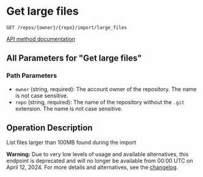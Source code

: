 # Get large files

`GET /repos/{owner}/{repo}/import/large_files`

[API method documentation](https://docs.github.com/rest/migrations/source-imports#get-large-files)

## All Parameters for "Get large files"

### Path Parameters

- `owner` (string, required): The account owner of the repository. The name is not case sensitive.
- `repo` (string, required): The name of the repository without the `.git` extension. The name is not case sensitive.

## Operation Description

List files larger than 100MB found during the import

**Warning:** Due to very low levels of usage and available alternatives, this endpoint is deprecated and will no longer be available from 00:00 UTC on April 12, 2024. For more details and alternatives, see the [changelog](https://gh.io/source-imports-api-deprecation).

